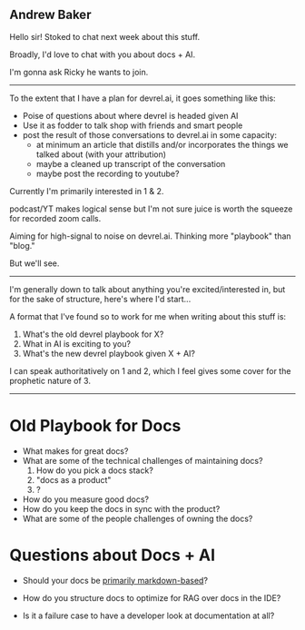 ## Andrew Baker

Hello sir! Stoked to chat next week about this stuff. 

Broadly, I'd love to chat with you about docs + AI. 

I'm gonna ask Ricky he wants to join. 

---- 

To the extent that I have a plan for devrel.ai, it goes something like this: 
* Poise of questions about where devrel is headed given AI 
* Use it as fodder to talk shop with friends and smart people 
* post the result of those conversations to devrel.ai in some capacity: 
	* at minimum an article that distills and/or incorporates the things we talked about (with your attribution)
	* maybe a cleaned up transcript of the conversation
	* maybe post the recording to youtube? 

Currently I'm primarily interested in 1 & 2. 

podcast/YT makes logical sense but I'm not sure juice is worth the squeeze for recorded zoom calls. 

Aiming for high-signal to noise on devrel.ai. Thinking more "playbook" than "blog." 

But we'll see. 

---

I'm generally down to talk about anything you're excited/interested in, but for the sake of structure, here's where I'd start... 

A format that I've found so to work for me when writing about this stuff is: 

1. What's the old devrel playbook for X? 
2. What in AI is exciting to you? 
3. What's the new devrel playbook given X + AI? 

I can speak authoritatively on 1 and 2, which I feel gives some cover for the prophetic nature of 3. 

----

# Old Playbook for Docs

* What makes for great docs? 
* What are some of the technical challenges of maintaining docs? 
	1. How do you pick a docs stack? 
	2. "docs as a product" 
	3. ? 
* How do you measure good docs? 
* How do you keep the docs in sync with the product? 
* What are some of the people challenges of owning the docs? 

# Questions about Docs + AI 

* Should your docs be [primarily markdown-based](https://x.com/karpathy/status/1914488029873627597)? 

* How do you structure docs to optimize for RAG over docs in the IDE? 
  
* Is it a failure case to have a developer look at documentation at all?
